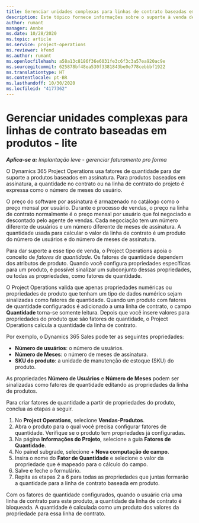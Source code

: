 ```yaml
---
title: Gerenciar unidades complexas para linhas de contrato baseadas em produtos - lite
description: Este tópico fornece informações sobre o suporte à venda de produtos baseados em assinatura.
author: rumant
manager: Annbe
ms.date: 10/28/2020
ms.topic: article
ms.service: project-operations
ms.reviewer: kfend
ms.author: rumant
ms.openlocfilehash: a58a13c8186f36e6031fe3c6f3c3a57ea920ac9e
ms.sourcegitcommit: 625878bf48ea530f3381843be0e778cebbbf1922
ms.translationtype: HT
ms.contentlocale: pt-BR
ms.lasthandoff: 10/30/2020
ms.locfileid: "4177362"
---
```

# <a name="manage-complex-units-for-product-based-contract-lines---lite"></a>Gerenciar unidades complexas para linhas de contrato baseadas em produtos - lite

_**Aplica-se a:** Implantação leve - gerenciar faturamento pro forma_

O Dynamics 365 Project Operations usa fatores de quantidade para dar suporte a produtos baseados em assinatura. Para produtos baseados em assinatura, a quantidade no contrato ou na linha de contrato do projeto é expressa como o número de meses do usuário.

O preço do software por assinatura é armazenado no catálogo como o preço mensal por usuário. Durante o processo de vendas, o preço na linha de contrato normalmente é o preço mensal por usuário que foi negociado e descontado pelo agente de vendas. Cada negociação tem um número diferente de usuários e um número diferente de meses de assinatura. A quantidade usada para calcular o valor da linha de contrato é um produto do número de usuários e do número de meses de assinatura.

Para dar suporte a esse tipo de venda, o Project Operations apoia o conceito de *fatores de quantidade*. Os fatores de quantidade dependem dos atributos de produto. Quando você configura propriedades específicas para um produto, é possível sinalizar um subconjunto dessas propriedades, ou todas as propriedades, como fatores de quantidade.

O Project Operations valida que apenas propriedades numéricas ou propriedades de produto que tenham um tipo de dados numérico sejam sinalizadas como fatores de quantidade. Quando um produto com fatores de quantidade configurados é adicionado a uma linha de contrato, o campo **Quantidade** torna-se somente leitura. Depois que você insere valores para propriedades do produto que são fatores de quantidade, o Project Operations calcula a quantidade da linha de contrato.

Por exemplo, o Dynamics 365 Sales pode ter as seguintes propriedades:

- **Número de usuários**: o número de usuários.
- **Número de Meses**: o número de meses de assinatura.
- **SKU do produto**: a unidade de manutenção de estoque (SKU) do produto.

As propriedades **Número de Usuários** e **Número de Meses** podem ser sinalizadas como fatores de quantidade editando as propriedades da linha de produtos.

Para criar fatores de quantidade a partir de propriedades do produto, conclua as etapas a seguir.

1. No **Project Operations**, selecione **Vendas-Produtos**.
2. Abra o produto para o qual você precisa configurar fatores de quantidade. Verifique se o produto tem propriedades já configuradas.
3. Na página **Informações do Projeto**, selecione a guia **Fatores de Quantidade**.
4. No painel subgrade, selecione **+ Nova computação de campo**.
5. Insira o nome do **Fator de Quantidade** e selecione o valor da propriedade que é mapeado para o cálculo do campo.
6. Salve e feche o formulário.
7. Repita as etapas 2 a 6 para todas as propriedades que juntas formarão a quantidade para a linha de contrato baseada em produto.

Com os fatores de quantidade configurados, quando o usuário cria uma linha de contrato para este produto, a quantidade da linha de contrato é bloqueada. A quantidade é calculada como um produto dos valores da propriedade para essa linha de contrato.
